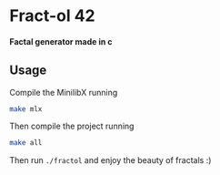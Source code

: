 # Fract-ol 42

#### Factal generator made in c

## Usage

Compile the MinilibX running

```sh
make mlx
```

Then compile the project running

```sh
make all
```

Then run `./fractol` and enjoy the beauty of fractals :)

<!-- You can also generate a specific fractal among the following, the Julia set, the Mandelbrot set, the Burningship set or the Apollonian gasket fractal. -->